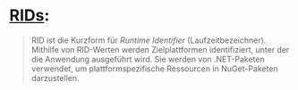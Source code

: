 # [RIDs](https://docs.microsoft.com/de-at/dotnet/core/rid-catalog):

> RID ist die Kurzform für _Runtime Identifier_ (Laufzeitbezeichner). Mithilfe von RID-Werten werden Zielplattformen identifiziert, unter der die Anwendung ausgeführt wird. Sie werden von .NET-Paketen verwendet, um plattformspezifische Ressourcen in NuGet-Paketen darzustellen.
